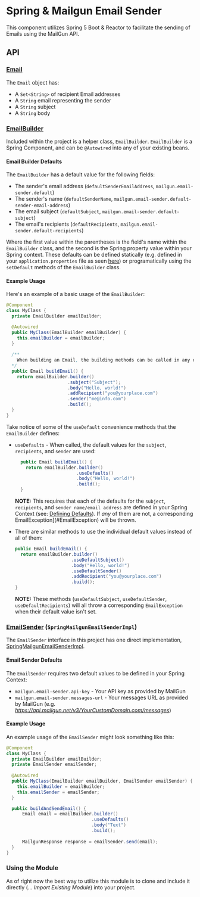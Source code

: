 # Spring & Mailgun Email Sender
This component utilizes Spring 5 Boot & Reactor to facilitate the sending of Emails using the MailGun API.

## API
### [Email](src/main/java/com/muskopf/mailgun/emailsender/domain/Email.java)
The `Email` object has:
  - A `Set<String>` of recipient Email addresses
  - A `String` email representing the sender
  - A `String` subject
  - A `String` body
  
### [EmailBuilder](src/main/java/com/muskopf/mailgun/emailsender/proc/EmailBuilder.java)
Included within the project is a helper class, `EmailBuilder`.
`EmailBuilder` is a Spring Component, and can be `@Autowired` into any of your existing beans.

#### Email Builder Defaults
The `EmailBuilder` has a default value for the following fields:
  - The sender's email address (`defaultSenderEmailAddress`, `mailgun.email-sender.default`)
  - The sender's name (`defaultSenderName`, `mailgun.email-sender.default-sender-email-address`)
  - The email subject (`defaultSubject`, `mailgun.email-sender.default-subject`)
  - The email's recipients (`defaultRecipients`, `mailgun.email-sender.default-recipients`)
  
Where the first value within the parentheses is the field's name within the `EmailBuilder` class, and the second is the Spring property value within your Spring context. These defaults can be defined statically (e.g. defined in your `application.properties` file as seen [here](src/test/resources/application.properties)) or programatically using the `setDefault` methods of the `EmailBuilder` class.

#### Example Usage
Here's an example of a basic usage of the `EmailBuilder`:
```java
@Component
class MyClass {
  private EmailBuilder emailBuilder;

  @Autowired
  public MyClass(EmailBuilder emailBuilder) {
    this.emailBuilder = emailBuilder;
  }
  
  /**
    When building an Email, the building methods can be called in any order.
  */
  public Email buildEmail() {
    return emailBuilder.builder()
                       .subject("Subject");
                       .body("Hello, world!")
                       .addRecipient("you@yourplace.com")
                       .sender("me@info.com")
                       .build();
  }
}
```
Take notice of some of the `useDefault` convenience methods that the `EmailBuilder` defines:
  - `useDefaults` - When called, the default values for the `subject`, `recipients`, and `sender` are used:
  
    ```java
      public Email buildEmail() {
        return emailBuilder.builder()
                           .useDefaults()
                           .body("Hello, world!")
                           .build();
      }
    ```
    **NOTE:** This requires that each of the defaults for the `subject`, `recipients`, and `sender name/email address` are defined in your Spring Context (see: [Defining Defaults](#email-builder-defaults)). If _any_ of them are not, a corresponding EmailException](#EmailException) will be thrown.
  
  - There are similar methods to use the individual default values instead of all of them:
  
    ```java
    public Email buildEmail() {
      return emailBuilder.builder()
                         .useDefaultSubject()
                         .body("Hello, world!")
                         .useDefaultSender()
                         .addRecipient("you@yourplace.com")
                         .build();
    }
    ```
    **NOTE:** These methods (`useDefaultSubject`, `useDefaultSender`, `useDefaultRecipients`) will all throw a corresponding
    `EmailException` when their default value isn't set.

### [EmailSender](src/main/java/com/muskopf/mailgun/emailsender/EmailSender.java) (`SpringMailgunEmailSenderImpl`)
The `EmailSender` interface in this project has one direct implementation, [SpringMailgunEmailSenderImpl](src/main/java/com/muskopf/mailgun/emailsender/impl/SpringMailgunEmailSenderImpl.java).

#### Email Sender Defaults
The `EmailSender` requires two default values to be defined in your Spring Context:
  - `mailgun.email-sender.api-key` - Your API key as provided by MailGun
  - `mailgun.email-sender.messages-url` - Your messages URL as provided by MailGun (e.g. _https://api.mailgun.net/v3/YourCustomDomain.com/messages_)
  
#### Example Usage
An example usage of the `EmailSender` might look something like this:
```java
@Component
class MyClass {
  private EmailBuilder emailBuilder;
  private EmailSender emailSender;
  
  @Autowired
  public MyClass(EmailBuilder emailBuilder, EmailSender emailSender) {
    this.emailBuilder = emailBuilder;
    this.emailSender = emailSender;
  }

  public buildAndSendEmail() {
      Email email = emailBuilder.builder()
                                .useDefaults()
                                .body("Text")
                                .build();
                                
      MailgunResponse response = emailSender.send(email);
  }
}
```

### Using the Module
As of right now the best way to utilize this module is to clone and include it directly (... _Import Existing Module_) into your project.
